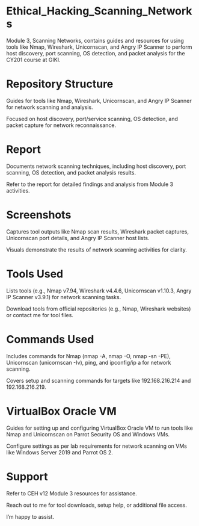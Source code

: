 # Ethical_Hacking_Scanning_Networks

Module 3, Scanning Networks, contains guides and resources for using tools like Nmap, Wireshark, Unicornscan, and Angry IP Scanner to perform host discovery, port scanning, OS detection, and packet analysis for the CY201 course at GIKI.

# Repository Structure

Guides for tools like Nmap, Wireshark, Unicornscan, and Angry IP Scanner for network scanning and analysis.

Focused on host discovery, port/service scanning, OS detection, and packet capture for network reconnaissance.

# Report

Documents network scanning techniques, including host discovery, port scanning, OS detection, and packet analysis results.

Refer to the report for detailed findings and analysis from Module 3 activities.

# Screenshots

Captures tool outputs like Nmap scan results, Wireshark packet captures, Unicornscan port details, and Angry IP Scanner host lists.

Visuals demonstrate the results of network scanning activities for clarity.

# Tools Used

Lists tools (e.g., Nmap v7.94, Wireshark v4.4.6, Unicornscan v1.10.3, Angry IP Scanner v3.9.1) for network scanning tasks.

Download tools from official repositories (e.g., Nmap, Wireshark websites) or contact me for tool files.

# Commands Used

Includes commands for Nmap (nmap -A, nmap -O, nmap -sn -PE), Unicornscan (unicornscan -Iv), ping, and ipconfig/ip a for network scanning.

Covers setup and scanning commands for targets like 192.168.216.214 and 192.168.216.219.

# VirtualBox Oracle VM

Guides for setting up and configuring VirtualBox Oracle VM to run tools like Nmap and Unicornscan on Parrot Security OS and Windows VMs.

Configure settings as per lab requirements for network scanning on VMs like Windows Server 2019 and Parrot OS 2.

# Support

Refer to CEH v12 Module 3 resources for assistance.

Reach out to me for tool downloads, setup help, or additional file access.

I’m happy to assist.
